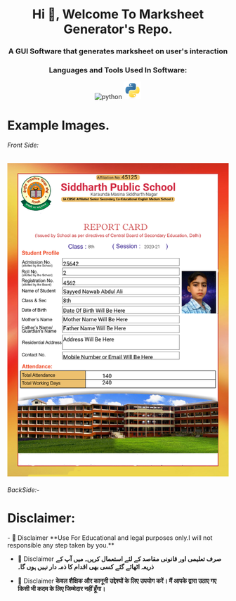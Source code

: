 <h1 align="center">Hi 👋, Welcome To Marksheet Generator's Repo.</h1>
<h3 align="center">A GUI Software that generates marksheet on user's interaction</h3>


<h3 align="center">Languages and Tools Used In Software:</h3>
<p align="center"> <img src="https://python-tricks.com/wp-content/uploads/2019/10/tkinter.jpg" alt="python" width="40" height="40"/> <a href="https://www.python.org" target="_blank"> <img src="https://raw.githubusercontent.com/devicons/devicon/master/icons/python/python-original.svg" alt="python" width="40" height="40"/> </a> </p>



<h1>Example Images.</h1>
<h6>Front Side:</h6>
<img src="https://raw.githubusercontent.com/Sayyednaa/Marksheet-Generator/main/Example.png"/>
<h6>BackSide:-</h6>

<h1>Disclaimer:</h1>
- 💬 Disclaimer **Use For Educational and legal purposes only.I will not responsible any step taken by you.**

- 💬 Disclaimer **صرف تعلیمی اور قانونی مقاصد کے لئے استعمال کریں۔ میں آپ کے ذریعہ اٹھائے گئے کسی بھی اقدام کا ذمہ دار نہیں ہوں گا۔**

- 💬 Disclaimer **केवल शैक्षिक और कानूनी उद्देश्यों के लिए उपयोग करें। मैं आपके द्वारा उठाए गए किसी भी कदम के लिए जिम्मेदार नहीं हूँगा।**



